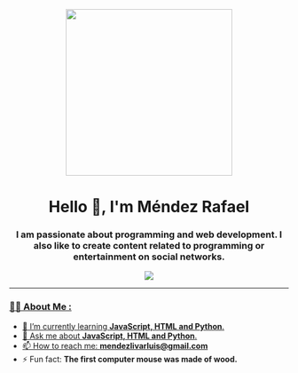 <div id="header" align="center">
	<img src="https://drive.google.com/file/d/148BX2l9dS7FBoRXXGzZlYWV3aNW9DbxW/view?usp=sharing" width="300" />
	<h1 align="center">Hello 👋, I'm Méndez Rafael</h1>
	<h3 align="center">I am passionate about programming and web development. I also like to create content related to programming or entertainment on social networks.</h3>  
</div>
<div id="badges" align="center">
	<a href="https://youtu.be/5BmsiKo3JjI" />
	<img src="https://img.shields.io/youtube/views/5BmsiKo3JjI?color=black&label=video&logo=Youtube&logoColor=red&style=for-the-badge" />
</div>

---
### 👨‍💻 About Me :
- 🌱 I’m currently learning **JavaScript, HTML and Python**.
- 💬 Ask me about **JavaScript, HTML and Python**.
- 📫 How to reach me: **mendezlivarluis@gmail.com**
- ⚡ Fun fact: **The first computer mouse was made of wood.**
<!--
**CapCut/CapCut** is a ✨ _special_ ✨ repository because its `README.md` (this file) appears on your GitHub profile.


Here are some ideas to get you started:


- 🔭 I’m currently working on ...
- 🌱 I’m currently learning ...
- 👯 I’m looking to collaborate on ...
- 🤔 I’m looking for help with ...
- 💬 Ask me about ...
- 📫 How to reach me: ...
- 😄 Pronouns: ...
- ⚡ Fun fact: ...
-->
